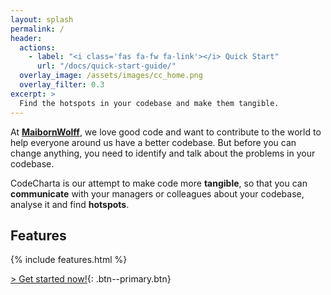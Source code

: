 ```yaml
---
layout: splash
permalink: /
header:
  actions:
    - label: "<i class='fas fa-fw fa-link'></i> Quick Start"
      url: "/docs/quick-start-guide/"
  overlay_image: /assets/images/cc_home.png
  overlay_filter: 0.3
excerpt: >
  Find the hotspots in your codebase and make them tangible.
---
```


At <a href="https://www.maibornwolff.de/en/">**MaibornWolff**</a>, we love good code and want to contribute to the world to help everyone around us have a better codebase. But before you can change anything, you need to identify and talk about the problems in your codebase.

CodeCharta is our attempt to make code more **tangible**, so that you can **communicate** with your managers or colleagues about your codebase, analyse it and find **hotspots**.

## Features

{% include features.html %}

[> Get started now!]({{site.baseurl}}/docs/quick-start-guide/){: .btn--primary.btn}
